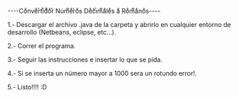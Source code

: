 ----Coͦnveͤrͬtͭiͥdͩoͦrͬ Númͫeͤrͬoͦs Deͤcͨiͥmͫaͣleͤs aͣ Roͦmͫaͣnoͦs----

1.- Descargar el archivo .java de la carpeta y abrirlo en cualquier entorno de desarrollo (Netbeans, eclipse, etc...).

2.- Correr el programa.

3.- Seguir las instrucciones e insertar lo que se pida.

4.- Si se inserta un número mayor a 1000 sera un rotundo error!.

5.- Listo!!!! :D
